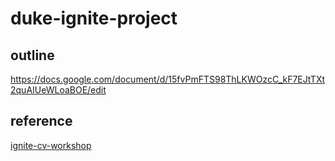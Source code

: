 # duke-ignite-project

## outline
https://docs.google.com/document/d/15fvPmFTS98ThLKWOzcC_kF7EJtTXt2quAIUeWLoaBOE/edit

## reference
[ignite-cv-workshop](https://github.com/bharat-krishnan/ignite-cv-workshop)
